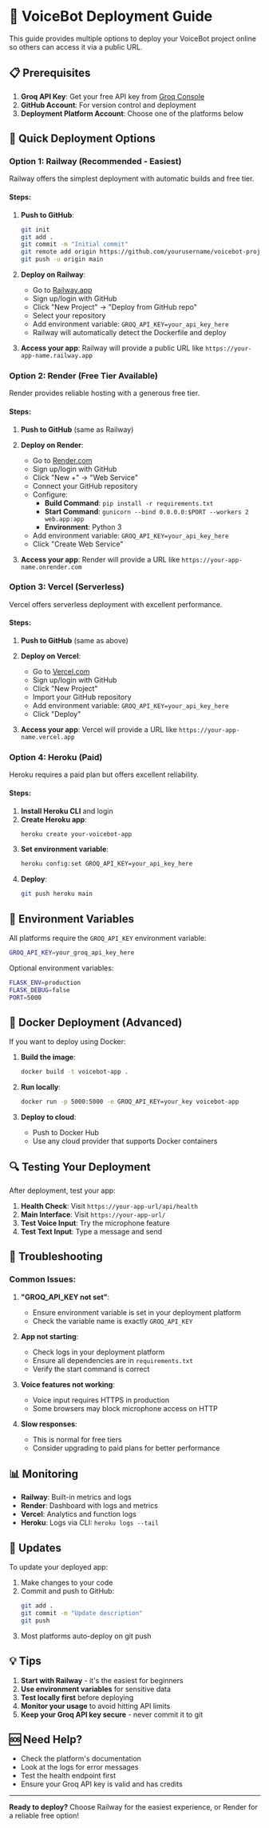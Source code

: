 # 🚀 VoiceBot Deployment Guide

This guide provides multiple options to deploy your VoiceBot project online so others can access it via a public URL.

## 📋 Prerequisites

1. **Groq API Key**: Get your free API key from [Groq Console](https://console.groq.com/)
2. **GitHub Account**: For version control and deployment
3. **Deployment Platform Account**: Choose one of the platforms below

## 🎯 Quick Deployment Options

### Option 1: Railway (Recommended - Easiest)

Railway offers the simplest deployment with automatic builds and free tier.

#### Steps:
1. **Push to GitHub**:
   ```bash
   git init
   git add .
   git commit -m "Initial commit"
   git remote add origin https://github.com/yourusername/voicebot-project.git
   git push -u origin main
   ```

2. **Deploy on Railway**:
   - Go to [Railway.app](https://railway.app/)
   - Sign up/login with GitHub
   - Click "New Project" → "Deploy from GitHub repo"
   - Select your repository
   - Add environment variable: `GROQ_API_KEY=your_api_key_here`
   - Railway will automatically detect the Dockerfile and deploy

3. **Access your app**: Railway will provide a public URL like `https://your-app-name.railway.app`

### Option 2: Render (Free Tier Available)

Render provides reliable hosting with a generous free tier.

#### Steps:
1. **Push to GitHub** (same as Railway)

2. **Deploy on Render**:
   - Go to [Render.com](https://render.com/)
   - Sign up/login with GitHub
   - Click "New +" → "Web Service"
   - Connect your GitHub repository
   - Configure:
     - **Build Command**: `pip install -r requirements.txt`
     - **Start Command**: `gunicorn --bind 0.0.0.0:$PORT --workers 2 web.app:app`
     - **Environment**: Python 3
   - Add environment variable: `GROQ_API_KEY=your_api_key_here`
   - Click "Create Web Service"

3. **Access your app**: Render will provide a URL like `https://your-app-name.onrender.com`

### Option 3: Vercel (Serverless)

Vercel offers serverless deployment with excellent performance.

#### Steps:
1. **Push to GitHub** (same as above)

2. **Deploy on Vercel**:
   - Go to [Vercel.com](https://vercel.com/)
   - Sign up/login with GitHub
   - Click "New Project"
   - Import your GitHub repository
   - Add environment variable: `GROQ_API_KEY=your_api_key_here`
   - Click "Deploy"

3. **Access your app**: Vercel will provide a URL like `https://your-app-name.vercel.app`

### Option 4: Heroku (Paid)

Heroku requires a paid plan but offers excellent reliability.

#### Steps:
1. **Install Heroku CLI** and login
2. **Create Heroku app**:
   ```bash
   heroku create your-voicebot-app
   ```
3. **Set environment variable**:
   ```bash
   heroku config:set GROQ_API_KEY=your_api_key_here
   ```
4. **Deploy**:
   ```bash
   git push heroku main
   ```

## 🔧 Environment Variables

All platforms require the `GROQ_API_KEY` environment variable:

```bash
GROQ_API_KEY=your_groq_api_key_here
```

Optional environment variables:
```bash
FLASK_ENV=production
FLASK_DEBUG=false
PORT=5000
```

## 🐳 Docker Deployment (Advanced)

If you want to deploy using Docker:

1. **Build the image**:
   ```bash
   docker build -t voicebot-app .
   ```

2. **Run locally**:
   ```bash
   docker run -p 5000:5000 -e GROQ_API_KEY=your_key voicebot-app
   ```

3. **Deploy to cloud**:
   - Push to Docker Hub
   - Use any cloud provider that supports Docker containers

## 🔍 Testing Your Deployment

After deployment, test your app:

1. **Health Check**: Visit `https://your-app-url/api/health`
2. **Main Interface**: Visit `https://your-app-url/`
3. **Test Voice Input**: Try the microphone feature
4. **Test Text Input**: Type a message and send

## 🚨 Troubleshooting

### Common Issues:

1. **"GROQ_API_KEY not set"**:
   - Ensure environment variable is set in your deployment platform
   - Check the variable name is exactly `GROQ_API_KEY`

2. **App not starting**:
   - Check logs in your deployment platform
   - Ensure all dependencies are in `requirements.txt`
   - Verify the start command is correct

3. **Voice features not working**:
   - Voice input requires HTTPS in production
   - Some browsers may block microphone access on HTTP

4. **Slow responses**:
   - This is normal for free tiers
   - Consider upgrading to paid plans for better performance

## 📊 Monitoring

- **Railway**: Built-in metrics and logs
- **Render**: Dashboard with logs and metrics
- **Vercel**: Analytics and function logs
- **Heroku**: Logs via CLI: `heroku logs --tail`

## 🔄 Updates

To update your deployed app:

1. Make changes to your code
2. Commit and push to GitHub:
   ```bash
   git add .
   git commit -m "Update description"
   git push
   ```
3. Most platforms auto-deploy on git push

## 💡 Tips

1. **Start with Railway** - it's the easiest for beginners
2. **Use environment variables** for sensitive data
3. **Test locally first** before deploying
4. **Monitor your usage** to avoid hitting API limits
5. **Keep your Groq API key secure** - never commit it to git

## 🆘 Need Help?

- Check the platform's documentation
- Look at the logs for error messages
- Test the health endpoint first
- Ensure your Groq API key is valid and has credits

---

**Ready to deploy?** Choose Railway for the easiest experience, or Render for a reliable free option!
